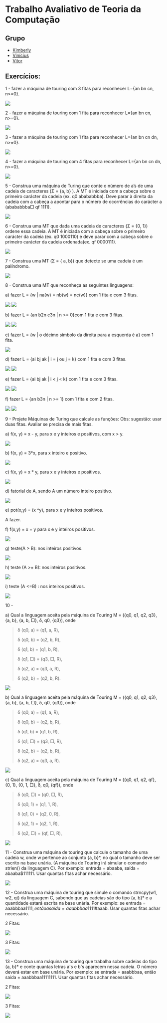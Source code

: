 # Trabalho Avaliativo de Teoria da Computação

## Grupo

- [Kimberly](https://github.com/KimberlyScaldaC)
- [Vinícius]()
- [Vitor](https://github.com/OCVitin)

## Exercícios:

1 - fazer a máquina de touring com 3 fitas para reconhecer L={an bn cn, n>=0}.

<img src="/Imagens/Ativ1.png">

2 - fazer a máquina de touring com 1 fita para reconhecer L={an bn cn, n>=0}.

<img src="/Imagens/Ativ2.png">

3 - fazer a máquina de touring com 1 fita para reconhecer L={an bn cn dn, n>=0}.

<img src="/Imagens/Ativ3.png">

4 - fazer a máquina de touring com 4 fitas para reconhecer L={an bn cn dn, n>=0}.

<img src="/Imagens/Ativ4.png">

5 - Construa uma máquina de Turing que conte o número de a’s de uma cadeia de caracteres (Σ = {a, b} ). A MT é iniciada com a cabeça sobre o primeiro carácter da cadeia (ex. q0 abababbba). Deve parar à direita da cadeia com a cabeça a apontar para o número de ocorrências do carácter a (abababbba□ qf 1111).

<img src="/Imagens/Ativ5.png">

6 - Construa uma MT que dada uma cadeia de caracteres (Σ = {0, 1}) ordene essa cadeia. A MT é iniciada com a cabeça sobre o primeiro carácter da cadeia (ex. q0 1000110) e deve parar com a cabeça sobre o primeiro carácter da cadeia ordenada(ex. qf 0000111).

<img src="/Imagens/Ativ6.png">

7 - Construa uma MT (Σ = { a, b}) que detecte se uma cadeia é um palíndromo.

<img src="/Imagens/Ativ7.png">

8 - Construa uma MT que reconheça as seguintes linguagens:

a) fazer L = {w | na(w) = nb(w) = nc(w)} com 1 fita e com 3 fitas.

<img src="/Imagens/Ativ8a1fita.png">
<img src="/Imagens/Ativ8a3fitas.png">

b) fazer L = {an b2n c3n | n >= 0}com 1 fita e com 3 fitas.

<img src="/Imagens/Ativ8b1fita.png">
<img src="/Imagens/Ativ8b3fitas.png">

c) fazer L = {w | o décimo símbolo da direita para a esquerda é a} com 1 fita.

<img src="/Imagens/Ativ8c1fita.png">

d) fazer L = {ai bj ak | i = j ou j = k} com 1 fita e com 3 fitas.

<img src="/Imagens/Ativ8d1fita.png">
<img src="/Imagens/Ativ8d3fitas.png">

e) fazer L = {ai bj ak | i < j < k} com 1 fita e com 3 fitas.

<img src="/Imagens/Ativ8e1fita.png">
<img src="/Imagens/Ativ8e3fitas.png">

f) fazer L = {an b3n | n >= 1} com 1 fita e com 2 fitas.

<img src="/Imagens/Ativ8f1fita.png">
<img src="/Imagens/Ativ8f2fitas.png">

9 - Projete Máquinas de Turing que calcule as funções:
Obs: sugestão: usar duas fitas. Avaliar se precisa de mais fitas.

a) f(x, y) = x - y, para x e y inteiros e positivos, com x > y.

<img src="/Imagens/Ativ9a2fitas.png">


b) f(x, y) = 3*x, para x inteiro e positivo.

<img src="/Imagens/Ativ9b2fitas.png">

c) f(x, y) = x * y, para x e y inteiros e positivos.

<img src="/Imagens/Ativ9c2fitas.png">

d) fatorial de A, sendo A um número inteiro positivo.

<img src="/Imagens/Ativ9d2fitas.png">

e) pot(x,y) = (x ^y), para x e y inteiros positivos.

A fazer.

f) f(x,y) = x + y para x e y inteiros positivos.

<img src="/Imagens/Ativ9f2fitas.png">

g) teste(A > B): nos inteiros positivos.

<img src="/Imagens/Ativ9g2fitas.png">

h) teste (A >= B): nos inteiros positivos.

<img src="/Imagens/Ativ9h2fitas.png">

i) teste (A <=B) : nos inteiros positivos.

<img src="/Imagens/Ativ9i2fitas.png">

10 - 

a) Qual a linguagem aceita pela máquina de Touring M = ({q0, q1, q2, q3}, {a, b}, {a, b, □}, δ, q0, {q3}), onde
>
>δ (q0, a) = (q1, a, R),
>
>δ (q0, b) = (q2, b, R),
>
>δ (q1, b) = (q1, b, R),
>
>δ (q1, □) = (q3, □, R),
>
>δ (q2, a) = (q3, a, R),
>
>δ (q2, b) = (q2, b, R).
>
<img src="/Imagens/Ativ10a1fita.png">

b) Qual a linguagem aceita pela máquina de Touring M = ({q0, q1, q2, q3}, {a, b}, {a, b, □}, δ, q0, {q3}), onde
>
>δ (q0, a) = (q1, a, R),
>
>δ (q0, b) = (q2, b, R),
>
>δ (q1, b) = (q1, b, R),
>
>δ (q1, □) = (q3, □, R),
>
>δ (q2, b) = (q2, b, R),
>
>δ (q2, a) = (q3, a, R).
>
<img src="/Imagens/Ativ10b1fita.png">

c) Qual a linguagem aceita pela máquina de Touring M = ({q0, q1, q2, qf}, {0, 1}, {0, 1, □}, δ, q0, {qf}), onde
>
>δ (q0, □) = (q0, □, R),
>
>δ (q0, 1) = (q1, 1, R),
>
>δ (q1, 0) = (q2, 0, R),
>
>δ (q2, 1) = (q2, 1, R),
>
>δ (q2, □) = (qf, □, R),
>
<img src="/Imagens/Ativ10c1fita.png">

11 - Construa uma máquina de touring que calcule o tamanho de uma cadeia w, onde w pertence ao conjunto {a, b}*, no qual o tamanho deve ser escrito na base unária. (A máquina de Touring irá simular o comando strlen() da linguagem C). Por exemplo: entrada = abaaba, saída = abaaba$111111.
Usar quantas fitas achar necessário.

<img src="/Imagens/Ativ112fitas.png">

12 - Construa uma máquina de touring que simule o comando strncpy(w1, w2, qt) da linguagem C, sabendo que as cadeias são do tipo {a, b}* e a quantidade estará escrita na base unária. Por exemplo: se entrada = aaabbbaa$1111, então a saída = aaabbbaa$1111#aaab.
Usar quantas fitas achar necessário.

2 Fitas:

<img src="/Imagens/Ativ122fitas.png">

3 Fitas:

<img src="/Imagens/Ativ123fitas.png">

13 - Construa uma máquina de touring que trabalha sobre cadeias do tipo {a, b}* e conte quantas letras a's e b's aparecem nessa cadeia. O número deverá estar em base unária. Por exemplo: se entrada = aaabbbaa, então saída = aaabbbaa$11111$111.
Usar quantas fitas achar necessário.

2 Fitas:

<img src="/Imagens/Ativ132fitas.png">

3 Fitas:

<img src="/Imagens/Ativ133fitas.png">
